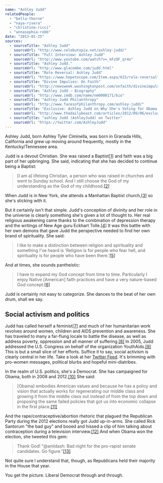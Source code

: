 ```yaml
---
name: "Ashley Judd"
relatedPeople:
  - "bella-thorne"
  - "naya-rivera"
  - "christina-ricci"
  - "annasophia-robb"
date: "2013-01-25"
sources:
  - sourceTitle: "Ashley Judd"
    sourceUrl: "http://www.celebutopia.net/ashley-judd/"
  - sourceTitle: "Full Interview: Ashley Judd"
    sourceUrl: "http://www.youtube.com/watch?v=_kFzOF_qr4o"
  - sourceTitle: "Ashley Judd."
    sourceUrl: "http://www.glacombe.com/judd.html"
  - sourceTitle: "Role Reversal: Ashley Judd"
    sourceUrl: "https://www.hopetocope.com/Item.aspx/615/role-reversal"
  - sourceTitle: "Divine Impulses: On Faith"
    sourceUrl: "http://newsweek.washingtonpost.com/onfaith/divineimpulses/"
  - sourceTitle: "Ashley Judd – Biography"
    sourceUrl: "http://www.imdb.com/name/nm0000171/bio"
  - sourceTitle: "Ashley Judd Philanthropy"
    sourceUrl: "http://www.facesofphilanthropy.com/ashley-judd/"
  - sourceTitle: "Exclusive: Ashley Judd on Why She's Voting for Obama, GOP's War on Women, & More"
    sourceUrl: "http://www.thedailybeast.com/articles/2012/09/06/exclusive-ashley-judd-on-why-she-s-voting-for-obama-gop-s-war-on-women-more.html"
  - sourceTitle: "ashley Judd (AshleyJudd) on Twitter"
    sourceUrl: "https://twitter.com/AshleyJudd"
---
```


Ashley Judd, born Ashley Tyler Ciminella, was born in Granada Hills, California and grew up moving around frequently, mostly in the Kentucky/Tennessee area.

Judd is a devout Christian. She was raised a Baptist<a class="source-citation" href="#http://www.celebutopia.net/ashley-judd/" title="Ashley Judd">[1]</a> and faith was a big part of her upbringing. She said, indicating that she has decided to continue being a Baptist:

>[I am a] lifelong Christian, a person who was raised in churches and went to Sunday school. And I still choose the God of my understanding as the God of my childhood.<a class="source-citation" href="#http://www.youtube.com/watch?v=_kFzOF_qr4o" title="Full Interview: Ashley Judd">[2]</a>

When Judd is in New York, she attends a Manhattan Baptist church,<a class="source-citation" href="#http://www.glacombe.com/judd.html" title="Ashley Judd.">[3]</a> so she's sticking with it.

But it certainly isn't that simple. Judd's conception of divinity and her role in the universe is clearly something she's given a lot of thought to. Her real religious awakening came thanks to the combination of depression therapy and the writings of New Age guru Eckhart Tolle.<a class="source-citation" href="#https://www.hopetocope.com/Item.aspx/615/role-reversal" title="Role Reversal: Ashley Judd">[4]</a> It was this battle with her own demons that gave Judd the perspective needed to find her own brand of spirituality. She said:

>I like to make a distinction between religion and spirituality and something I've heard is 'Religion is for people who fear hell, and spirituality is for people who have been there.'<a class="source-citation" href="#http://newsweek.washingtonpost.com/onfaith/divineimpulses/" title="Divine Impulses: On Faith">[5]</a>

And at times, she sounds pantheistic:

>I have to expand my God concept from time to time. Particularly I enjoy Native [American] faith practices and have a very nature-based God concept.<a class="source-citation" href="#http://www.youtube.com/watch?v=_kFzOF_qr4o" title="Full Interview: Ashley Judd">[6]</a>

Judd is certainly not easy to categorize. She dances to the beat of her own drum, shall we say.


## Social activism and politics

Judd has called herself a feminist<a class="source-citation" href="#http://www.imdb.com/name/nm0000171/bio" title="Ashley Judd – Biography">[7]</a> and much of her humanitarian work revolves around women, children and AIDS prevention and awareness. She has traveled to many a far-flung locale to battle the disease, as well as address poverty, oppression and all manner of suffering.<a class="source-citation" href="#http://www.facesofphilanthropy.com/ashley-judd/" title="Ashley Judd Philanthropy">[8]</a> In 2005, Judd addressed the U.S. Congress on behalf of the organization YouthAids.<a class="source-citation" href="#http://www.imdb.com/name/nm0000171/bio" title="Ashley Judd – Biography">[9]</a> This is but a small slice of her efforts. Suffice it to say, social activism is clearly central in her life. Take a look at her [Twitter Feed](https://twitter.com/AshleyJudd). It's brimming with pro-women messages, political blurbs and hopeful mini-diatribes.

In the realm of U.S. politics, she's a Democrat. She has campaigned for Obama, both in 2008 and 2012.<a class="source-citation" href="#http://www.thedailybeast.com/articles/2012/09/06/exclusive-ashley-judd-on-why-she-s-voting-for-obama-gop-s-war-on-women-more.html" title="Exclusive: Ashley Judd on Why She&apos;s Voting for Obama, GOP&apos;s War on Women, &amp; More">[10]</a> She said:

>[Obama] embodies American values and because he has a policy and vision that actually works for regenerating our middle class and growing it from the middle class out instead of from the top down and proposing the same failed policies that got us into economic collapse in the first place.<a class="source-citation" href="#http://www.thedailybeast.com/articles/2012/09/06/exclusive-ashley-judd-on-why-she-s-voting-for-obama-gop-s-war-on-women-more.html" title="Exclusive: Ashley Judd on Why She&apos;s Voting for Obama, GOP&apos;s War on Women, &amp; More">[11]</a>

And the rape/contraceptive/abortion rhetoric that plagued the Republican Party during the 2012 elections really got Judd up-in-arms. She called Rick Santorum "the bad guy" and booed and hissed a clip of him talking about contraception during a television interview.<a class="source-citation" href="#http://www.youtube.com/watch?v=_kFzOF_qr4o" title="Full Interview: Ashley Judd">[12]</a> And when Obama won the election, she tweeted this gem:

>Thank God! "@anildash: Bad night for the pro-rapist senate candidates. Go figure."<a class="source-citation" href="#https://twitter.com/AshleyJudd" title="ashley Judd (AshleyJudd) on Twitter">[13]</a>

Not quite sure I understand that, though, as Republicans held their majority in the House that year.

You get the picture. Liberal Democrat through and through.